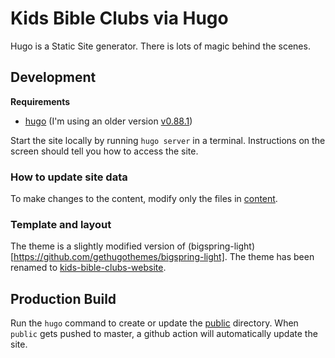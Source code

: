 # Kids Bible Clubs via Hugo

Hugo is a Static Site generator. There is lots of magic behind the scenes.

## Development

**Requirements**

- [hugo](https://gohugo.io/installation/) (I'm using an older version [v0.88.1](https://github.com/gohugoio/hugo/releases/tag/v0.88.1))

Start the site locally by running `hugo server` in a terminal. Instructions on the screen should tell you how to access the site.

### How to update site data

To make changes to the content, modify only the files in [content](content).

### Template and layout

The theme is a slightly modified version of (bigspring-light)[https://github.com/gethugothemes/bigspring-light]. The theme has been renamed to [kids-bible-clubs-website](themes/kids-bible-clubs-website).

## Production Build

Run the `hugo` command to create or update the [public](public) directory. When `public` gets pushed to master, a github action will automatically update the site.